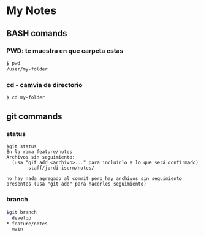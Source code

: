 # My Notes

## BASH comands

### PWD: te muestra en que carpeta estas
```sh
$ pwd
/user/my-folder
```
### cd - camvia de directorio
```sh
$ cd my-folder
```

## git commands

### status
```sg
$git status
En la rama feature/notes
Archivos sin seguimiento:
  (usa "git add <archivo>..." para incluirlo a lo que será confirmado)
        staff/jordi-isern/notes/

no hay nada agregado al commit pero hay archivos sin seguimiento presentes (usa "git add" para hacerles seguimiento)
````

### branch
```sh 
$git branch 
  develop
* feature/notes
  main
  ````

